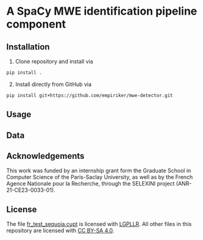 # A SpaCy MWE identification pipeline component

## Installation

1. Clone repository and install via

```bash
pip install .
```

2. Install directly from GitHub via

```bash
pip install git+https://github.com/empiriker/mwe-detector.git
```

## Usage

## Data

## Acknowledgements

This work was funded by an internship grant form the Graduate School in Computer Science of the Paris-Saclay University, as well as by the French Agence Nationale pour la Recherche, through the SELEXINI project (ANR-21-CE23-0033-01).

## License

The file [fr_test_sequoia.cupt](./data/fr_test_sequoia.cupt) is licensed with [LGPLLR](./LICENSE-LGPLLR). All other files in this repository are licensed with [CC BY-SA 4.0](./LICENSE).
